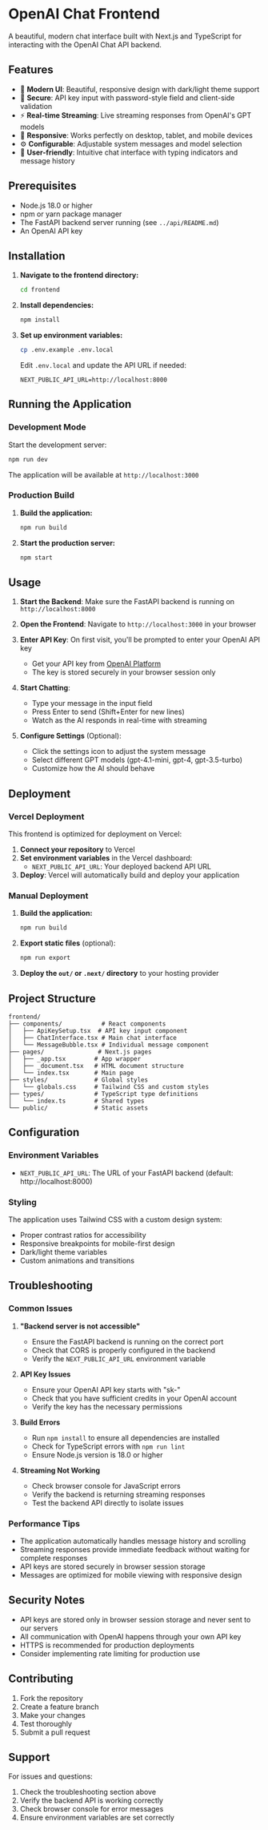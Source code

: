 # OpenAI Chat Frontend

A beautiful, modern chat interface built with Next.js and TypeScript for interacting with the OpenAI Chat API backend.

## Features

- 🎨 **Modern UI**: Beautiful, responsive design with dark/light theme support
- 🔐 **Secure**: API key input with password-style field and client-side validation
- ⚡ **Real-time Streaming**: Live streaming responses from OpenAI's GPT models
- 📱 **Responsive**: Works perfectly on desktop, tablet, and mobile devices
- ⚙️ **Configurable**: Adjustable system messages and model selection
- 🎯 **User-friendly**: Intuitive chat interface with typing indicators and message history

## Prerequisites

- Node.js 18.0 or higher
- npm or yarn package manager
- The FastAPI backend server running (see `../api/README.md`)
- An OpenAI API key

## Installation

1. **Navigate to the frontend directory:**

   ```bash
   cd frontend
   ```

2. **Install dependencies:**

   ```bash
   npm install
   ```

3. **Set up environment variables:**

   ```bash
   cp .env.example .env.local
   ```

   Edit `.env.local` and update the API URL if needed:

   ```
   NEXT_PUBLIC_API_URL=http://localhost:8000
   ```

## Running the Application

### Development Mode

Start the development server:

```bash
npm run dev
```

The application will be available at `http://localhost:3000`

### Production Build

1. **Build the application:**

   ```bash
   npm run build
   ```

2. **Start the production server:**
   ```bash
   npm start
   ```

## Usage

1. **Start the Backend**: Make sure the FastAPI backend is running on `http://localhost:8000`

2. **Open the Frontend**: Navigate to `http://localhost:3000` in your browser

3. **Enter API Key**: On first visit, you'll be prompted to enter your OpenAI API key

   - Get your API key from [OpenAI Platform](https://platform.openai.com/api-keys)
   - The key is stored securely in your browser session only

4. **Start Chatting**:

   - Type your message in the input field
   - Press Enter to send (Shift+Enter for new lines)
   - Watch as the AI responds in real-time with streaming

5. **Configure Settings** (Optional):
   - Click the settings icon to adjust the system message
   - Select different GPT models (gpt-4.1-mini, gpt-4, gpt-3.5-turbo)
   - Customize how the AI should behave

## Deployment

### Vercel Deployment

This frontend is optimized for deployment on Vercel:

1. **Connect your repository** to Vercel
2. **Set environment variables** in the Vercel dashboard:
   - `NEXT_PUBLIC_API_URL`: Your deployed backend API URL
3. **Deploy**: Vercel will automatically build and deploy your application

### Manual Deployment

1. **Build the application:**

   ```bash
   npm run build
   ```

2. **Export static files** (optional):

   ```bash
   npm run export
   ```

3. **Deploy the `out/` or `.next/` directory** to your hosting provider

## Project Structure

```
frontend/
├── components/           # React components
│   ├── ApiKeySetup.tsx  # API key input component
│   ├── ChatInterface.tsx # Main chat interface
│   └── MessageBubble.tsx # Individual message component
├── pages/               # Next.js pages
│   ├── _app.tsx        # App wrapper
│   ├── _document.tsx   # HTML document structure
│   └── index.tsx       # Main page
├── styles/             # Global styles
│   └── globals.css     # Tailwind CSS and custom styles
├── types/              # TypeScript type definitions
│   └── index.ts        # Shared types
└── public/             # Static assets
```

## Configuration

### Environment Variables

- `NEXT_PUBLIC_API_URL`: The URL of your FastAPI backend (default: http://localhost:8000)

### Styling

The application uses Tailwind CSS with a custom design system:

- Proper contrast ratios for accessibility
- Responsive breakpoints for mobile-first design
- Dark/light theme variables
- Custom animations and transitions

## Troubleshooting

### Common Issues

1. **"Backend server is not accessible"**

   - Ensure the FastAPI backend is running on the correct port
   - Check that CORS is properly configured in the backend
   - Verify the `NEXT_PUBLIC_API_URL` environment variable

2. **API Key Issues**

   - Ensure your OpenAI API key starts with "sk-"
   - Check that you have sufficient credits in your OpenAI account
   - Verify the key has the necessary permissions

3. **Build Errors**

   - Run `npm install` to ensure all dependencies are installed
   - Check for TypeScript errors with `npm run lint`
   - Ensure Node.js version is 18.0 or higher

4. **Streaming Not Working**
   - Check browser console for JavaScript errors
   - Verify the backend is returning streaming responses
   - Test the backend API directly to isolate issues

### Performance Tips

- The application automatically handles message history and scrolling
- Streaming responses provide immediate feedback without waiting for complete responses
- API keys are stored securely in browser session storage
- Messages are optimized for mobile viewing with responsive design

## Security Notes

- API keys are stored only in browser session storage and never sent to our servers
- All communication with OpenAI happens through your own API key
- HTTPS is recommended for production deployments
- Consider implementing rate limiting for production use

## Contributing

1. Fork the repository
2. Create a feature branch
3. Make your changes
4. Test thoroughly
5. Submit a pull request

## Support

For issues and questions:

1. Check the troubleshooting section above
2. Verify the backend API is working correctly
3. Check browser console for error messages
4. Ensure environment variables are set correctly
